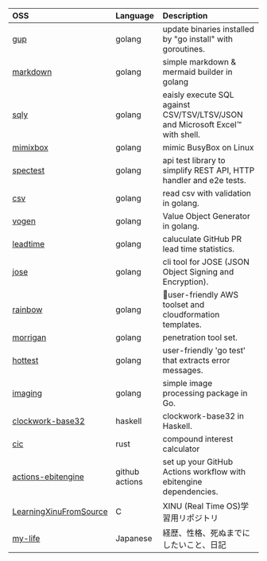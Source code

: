 | OSS      | Language | Description |
| :------- | :------- | :---------  |
| [gup](https://github.com/nao1215/gup)      | golang   | update binaries installed by "go install" with goroutines.|
| [markdown](https://github.com/nao1215/markdown) | golang | simple markdown & mermaid builder in golang |
| [sqly](https://github.com/nao1215/sqly)     | golang   | eaisly execute SQL against CSV/TSV/LTSV/JSON and Microsoft Excel™ with shell. |
| [mimixbox](https://github.com/nao1215/mimixbox) | golang   | mimic BusyBox on Linux |
| [spectest](https://github.com/nao1215/spectest) | golang   | api test library to simplify REST API, HTTP handler and e2e tests. |
| [csv](https://github.com/nao1215/csv)      | golang   | read csv with validation in golang. |
| [vogen](https://github.com/nao1215/vogen) | golang | Value Object Generator in golang. |
| [leadtime](https://github.com/nao1215/leadtime) | golang | caluculate GitHub PR lead time statistics. |
| [jose](https://github.com/nao1215/jose) | golang | cli tool for JOSE (JSON Object Signing and Encryption). |
| [rainbow](https://github.com/nao1215/rainbow) | golang | 🌈user-friendly AWS toolset and cloudformation templates. |
| [morrigan](https://github.com/nao1215/morrigan) | golang   | penetration tool set. |
| [hottest](https://github.com/nao1215/hottest) | golang | user-friendly 'go test' that extracts error messages. |
| [imaging](https://github.com/nao1215/imaging) | golang | simple image processing package in Go. |
| [clockwork-base32](https://github.com/nao1215/clockwork-base32) | haskell | clockwork-base32 in Haskell. |
| [cic](https://github.com/nao1215/cic) | rust | compound interest calculator | 
| [actions-ebitengine](https://github.com/nao1215/actions-ebitengine) | github actions | set up your GitHub Actions workflow with ebitengine dependencies. |
| [LearningXinuFromSource](https://github.com/nao1215/LearningXinuFromSource) | C | XINU (Real Time OS)学習用リポジトリ |
| [my-life](https://github.com/nao1215/my-life)  | Japanese | 経歴、性格、死ぬまでにしたいこと、日記 |
